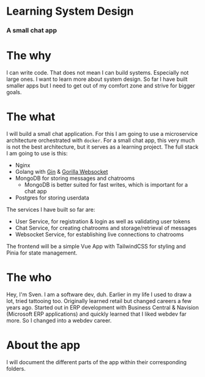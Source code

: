 # Learning System Design
### A small chat app

# The why
I can write code. That does not mean I can build systems. Especially not large ones.
I want to learn more about system design. So far I have built smaller apps but I need
to get out of my comfort zone and strive for bigger goals.

# The what
I will build a small chat application. For this I am going to use a microservice
architecture orchestrated with `docker`.
For a small chat app, this very much is not the best architecture, but it serves as
a learning project. The full stack I am going to use is this:

- Nginx
- Golang with [Gin](https://gin-gonic.com/) & [Gorilla Websocket](https://github.com/gorilla/websocket)
- MongoDB for storing messages and chatrooms
    - MongoDB is better suited for fast writes, which is important for a chat app
- Postgres for storing userdata

The services I have built so far are:
- User Service, for registration & login as well as validating user tokens
- Chat Service, for creating chatrooms and storage/retrieval of messages
- Websocket Service, for establishing live connections to chatrooms

The frontend will be a simple Vue App with TailwindCSS for styling and Pinia for state management.

# The who
Hey, I'm Sven. I am a software dev, duh. Earlier in my life I used to draw a lot, tried tattooing too.
Originally learned retail but changed careers a few years ago. Started out in ERP development with Business Central & Navision (Microsoft ERP applications) and quickly learned that I liked webdev far more. So I changed into a webdev career.

# About the app
I will document the different parts of the app within their corresponding folders.

